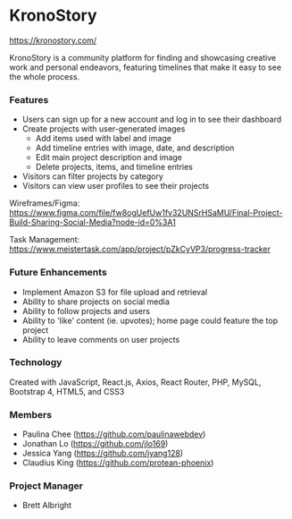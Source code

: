 # KronoStory

https://kronostory.com/

KronoStory is a community platform for finding and showcasing creative work and personal endeavors, featuring timelines that make it easy to see the whole process. 

### Features
- Users can sign up for a new account and log in to see their dashboard
- Create projects with user-generated images
    - Add items used with label and image
    - Add timeline entries with image, date, and description
    - Edit main project description and image
    - Delete projects, items, and timeline entries
- Visitors can filter projects by category
- Visitors can view user profiles to see their projects

Wireframes/Figma:
https://www.figma.com/file/fw8ogUefUw1fv32UNSrHSaMU/Final-Project-Build-Sharing-Social-Media?node-id=0%3A1

Task Management:
https://www.meistertask.com/app/project/pZkCyVP3/progress-tracker

### Future Enhancements
- Implement Amazon S3 for file upload and retrieval
- Ability to share projects on social media
- Ability to follow projects and users
- Ability to 'like' content (ie. upvotes); home page could feature the top project
- Ability to leave comments on user projects

### Technology

Created with JavaScript, React.js, Axios, React Router, PHP, MySQL, Bootstrap 4, HTML5, and CSS3

### Members 
- Paulina Chee (https://github.com/paulinawebdev)
- Jonathan Lo (https://github.com/jlo169)
- Jessica Yang (https://github.com/jyang128)
- Claudius King (https://github.com/protean-phoenix)

### Project Manager
- Brett Albright